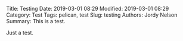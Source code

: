 Title: Testing
Date: 2019-03-01 08:29
Modified: 2019-03-01 08:29
Category: Test
Tags: pelican, test
Slug: testing
Authors: Jordy Nelson
Summary: This is a test.

Just a test.